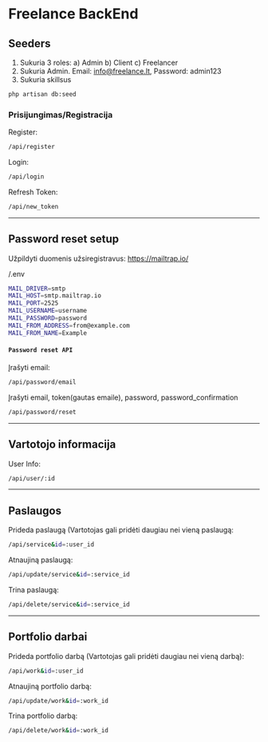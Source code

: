 # Freelance BackEnd

## Seeders
1) Sukuria 3 roles: 
    a) Admin
    b) Client
    c) Freelancer
2) Sukuria Admin. Email: info@freelance.lt, Password: admin123
3) Sukuria skillsus
```bash
php artisan db:seed
```

### Prisijungimas/Registracija
Register:
```bash
/api/register
```
Login:
```bash
/api/login
```
Refresh Token:
```bash
/api/new_token
```
---
## Password reset setup
Užpildyti duomenis užsiregistravus: https://mailtrap.io/

/.env
```bash
MAIL_DRIVER=smtp
MAIL_HOST=smtp.mailtrap.io
MAIL_PORT=2525
MAIL_USERNAME=username
MAIL_PASSWORD=password
MAIL_FROM_ADDRESS=from@example.com
MAIL_FROM_NAME=Example
```
#### `Password reset API`
Įrašyti email:
```bash
/api/password/email
```
Įrašyti email, token(gautas emaile), password, password_confirmation
```bash
/api/password/reset
```
---
## Vartotojo informacija
User Info:
```bash
/api/user/:id
```
---
## Paslaugos
Prideda paslaugą (Vartotojas gali pridėti daugiau nei vieną paslaugą:
```bash
/api/service&id=:user_id
```
Atnaujiną paslaugą:
```bash
/api/update/service&id=:service_id
```
Trina paslaugą:
```bash
/api/delete/service&id=:service_id
```
---
## Portfolio darbai
Prideda portfolio darbą (Vartotojas gali pridėti daugiau nei vieną darbą):
```bash
/api/work&id=:user_id
```
Atnaujiną portfolio darbą:
```bash
/api/update/work&id=:work_id
```
Trina portfolio darbą:
```bash
/api/delete/work&id=:work_id
```
